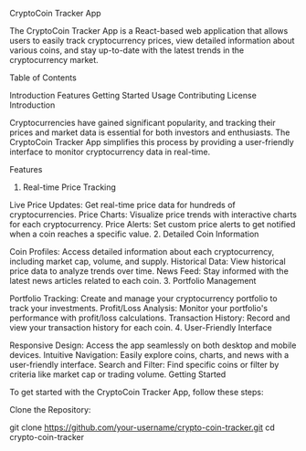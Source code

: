 CryptoCoin Tracker App

The CryptoCoin Tracker App is a React-based web application that allows users to easily track cryptocurrency prices, view detailed information about various coins, and stay up-to-date with the latest trends in the cryptocurrency market.

Table of Contents

Introduction
Features
Getting Started
Usage
Contributing
License
Introduction

Cryptocurrencies have gained significant popularity, and tracking their prices and market data is essential for both investors and enthusiasts. The CryptoCoin Tracker App simplifies this process by providing a user-friendly interface to monitor cryptocurrency data in real-time.

Features

1. Real-time Price Tracking

Live Price Updates: Get real-time price data for hundreds of cryptocurrencies.
Price Charts: Visualize price trends with interactive charts for each cryptocurrency.
Price Alerts: Set custom price alerts to get notified when a coin reaches a specific value.
2. Detailed Coin Information

Coin Profiles: Access detailed information about each cryptocurrency, including market cap, volume, and supply.
Historical Data: View historical price data to analyze trends over time.
News Feed: Stay informed with the latest news articles related to each coin.
3. Portfolio Management

Portfolio Tracking: Create and manage your cryptocurrency portfolio to track your investments.
Profit/Loss Analysis: Monitor your portfolio's performance with profit/loss calculations.
Transaction History: Record and view your transaction history for each coin.
4. User-Friendly Interface

Responsive Design: Access the app seamlessly on both desktop and mobile devices.
Intuitive Navigation: Easily explore coins, charts, and news with a user-friendly interface.
Search and Filter: Find specific coins or filter by criteria like market cap or trading volume.
Getting Started

To get started with the CryptoCoin Tracker App, follow these steps:

Clone the Repository:

git clone https://github.com/your-username/crypto-coin-tracker.git
cd crypto-coin-tracker
